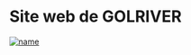 # Site web de GOLRIVER

[![name](https://logos-marques.com/wp-content/uploads/2021/03/Twitch-logo.png)](https://twitch.tv/golriver_)
